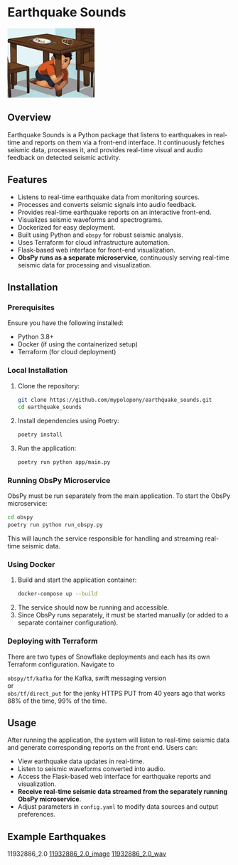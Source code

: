 # Earthquake Sounds

![Project Banner](https://github.com/mypolopony/earthquake_sounds/blob/develop/img/huddled.png)

## Overview
Earthquake Sounds is a Python package that listens to earthquakes in real-time and reports on them via a front-end interface. It continuously fetches seismic data, processes it, and provides real-time visual and audio feedback on detected seismic activity.

## Features
- Listens to real-time earthquake data from monitoring sources.
- Processes and converts seismic signals into audio feedback.
- Provides real-time earthquake reports on an interactive front-end.
- Visualizes seismic waveforms and spectrograms.
- Dockerized for easy deployment.
- Built using Python and `obspy` for robust seismic analysis.
- Uses Terraform for cloud infrastructure automation.
- Flask-based web interface for front-end visualization.
- **ObsPy runs as a separate microservice**, continuously serving real-time seismic data for processing and visualization.

## Installation

### Prerequisites
Ensure you have the following installed:
- Python 3.8+
- Docker (if using the containerized setup)
- Terraform (for cloud deployment)

### Local Installation
1. Clone the repository:
   ```sh
   git clone https://github.com/mypolopony/earthquake_sounds.git
   cd earthquake_sounds
   ```
2. Install dependencies using Poetry:
   ```sh
   poetry install
   ```
3. Run the application:
   ```sh
   poetry run python app/main.py
   ```

### Running ObsPy Microservice
ObsPy must be run separately from the main application. To start the ObsPy microservice:
```sh
cd obspy
poetry run python run_obspy.py
```
This will launch the service responsible for handling and streaming real-time seismic data.

### Using Docker
1. Build and start the application container:
   ```sh
   docker-compose up --build
   ```
2. The service should now be running and accessible.
3. Since ObsPy runs separately, it must be started manually (or added to a separate container configuration).

### Deploying with Terraform
There are two types of Snowflake deployments and each has its own Terraform configuration. Navigate to

`obspy/tf/kafka` for the Kafka, swift messaging version  
or  
`obs/tf/direct_put` for the jenky HTTPS PUT from 40 years ago that works 88% of the time, 99% of the time. 

## Usage
After running the application, the system will listen to real-time seismic data and generate corresponding reports on the front end. Users can:
- View earthquake data updates in real-time.
- Listen to seismic waveforms converted into audio.
- Access the Flask-based web interface for earthquake reports and visualization.
- **Receive real-time seismic data streamed from the separately running ObsPy microservice**.
- Adjust parameters in `config.yaml` to modify data sources and output preferences.

## Example Earthquakes

11932886_2.0
[11932886_2.0_image](img/16.15_PT.KHU.png)
[11932886_2.0_wav](img/16.15_PT.KHU.wav)

